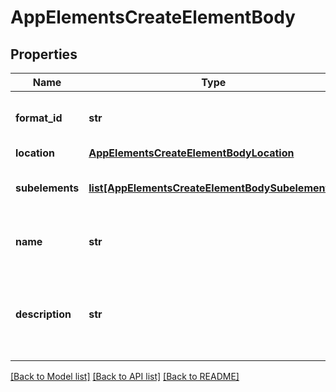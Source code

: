 # AppElementsCreateElementBody

## Properties
Name | Type | Description | Notes
------------ | ------------- | ------------- | -------------
**format_id** | **str** | The format id for the application element | [optional] 
**location** | [**AppElementsCreateElementBodyLocation**](AppElementsCreateElementBodyLocation.md) |  | [optional] 
**subelements** | [**list[AppElementsCreateElementBodySubelements]**](AppElementsCreateElementBodySubelements.md) | Initial list of sub-element contents | [optional] 
**name** | **str** | Requested app-element name | [optional] 
**description** | **str** | Description of the change being made, for history tracking | [optional] 

[[Back to Model list]](../README.md#documentation-for-models) [[Back to API list]](../README.md#documentation-for-api-endpoints) [[Back to README]](../README.md)


